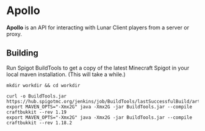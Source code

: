 # Apollo

**Apollo** is an API for interacting with Lunar Client players from a server or proxy.

## Building

Run Spigot BuildTools to get a copy of the latest Minecraft Spigot in your local maven installation.
(This will take a while.)

```
mkdir workdir && cd workdir

curl -o BuildTools.jar https://hub.spigotmc.org/jenkins/job/BuildTools/lastSuccessfulBuild/artifact/target/BuildTools.jar
export MAVEN_OPTS="-Xmx2G" java -Xmx2G -jar BuildTools.jar --compile craftbukkit --rev 1.19
export MAVEN_OPTS="-Xmx2G" java -Xmx2G -jar BuildTools.jar --compile craftbukkit --rev 1.18.2
```

